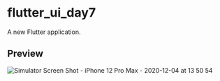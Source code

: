 # flutter_ui_day7

A new Flutter application.

## Preview

![Simulator Screen Shot - iPhone 12 Pro Max - 2020-12-04 at 13 50 54](https://user-images.githubusercontent.com/64217477/101139880-34647780-3638-11eb-9ca5-c4afd6ff6221.png)
